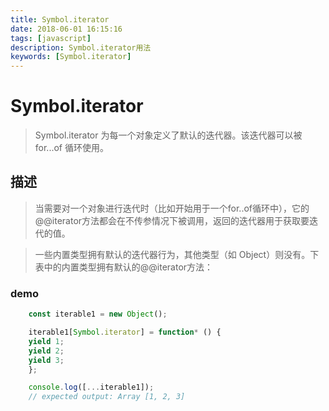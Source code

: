```yaml
---
title: Symbol.iterator
date: 2018-06-01 16:15:16
tags: [javascript]
description: Symbol.iterator用法
keywords: [Symbol.iterator]
---
```


# Symbol.iterator

> Symbol.iterator 为每一个对象定义了默认的迭代器。该迭代器可以被 for...of 循环使用。

## 描述
> 当需要对一个对象进行迭代时（比如开始用于一个for..of循环中），它的@@iterator方法都会在不传参情况下被调用，返回的迭代器用于获取要迭代的值。

> 一些内置类型拥有默认的迭代器行为，其他类型（如 Object）则没有。下表中的内置类型拥有默认的@@iterator方法：

### demo

```js
    const iterable1 = new Object();

    iterable1[Symbol.iterator] = function* () {
    yield 1;
    yield 2;
    yield 3;
    };

    console.log([...iterable1]);
    // expected output: Array [1, 2, 3]
```